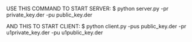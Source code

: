 USE THIS COMMAND TO START SERVER:
  $ python server.py -pr private_key.der -pu public_key.der
 
AND THIS TO START CLIENT:
  $ python client.py -pus public_key.der -pr u1private_key.der -pu u1public_key.der
